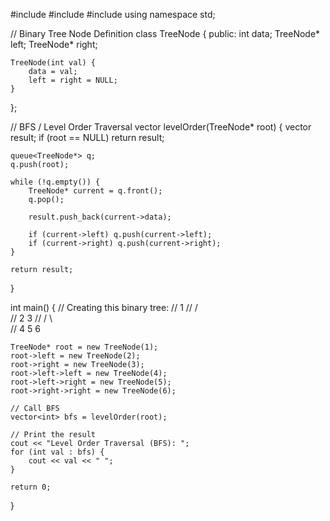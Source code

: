 #include <iostream>
#include <queue>
#include <vector>
using namespace std;

// Binary Tree Node Definition
class TreeNode {
public:
    int data;
    TreeNode* left;
    TreeNode* right;

    TreeNode(int val) {
        data = val;
        left = right = NULL;
    }
};

// BFS / Level Order Traversal
vector<int> levelOrder(TreeNode* root) {
    vector<int> result;
    if (root == NULL) return result;

    queue<TreeNode*> q;
    q.push(root);

    while (!q.empty()) {
        TreeNode* current = q.front();
        q.pop();

        result.push_back(current->data);

        if (current->left) q.push(current->left);
        if (current->right) q.push(current->right);
    }

    return result;
}

int main() {
    // Creating this binary tree:
    //         1
    //        / \
    //       2   3
    //      / \   \
    //     4   5   6

    TreeNode* root = new TreeNode(1);
    root->left = new TreeNode(2);
    root->right = new TreeNode(3);
    root->left->left = new TreeNode(4);
    root->left->right = new TreeNode(5);
    root->right->right = new TreeNode(6);

    // Call BFS
    vector<int> bfs = levelOrder(root);

    // Print the result
    cout << "Level Order Traversal (BFS): ";
    for (int val : bfs) {
        cout << val << " ";
    }

    return 0;
}
